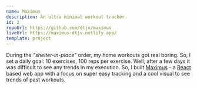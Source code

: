 ```yaml
---
name: Maximus
description: An ultra minimal workout tracker.
id: 2
repoUrl: https://github.com/dtjv/maximus
liveUrl: https://maximus-dtjv.netlify.app/
template: project
---
```


During the _"shelter-in-place"_ order, my home workouts got real boring. So, I
set a daily goal: 10 exercises, 100 reps per exercise. Well, after a few days it
was difficult to see any trends in my execution. So, I built
[Maximus](https://maximus-dtjv.netlify.app) - a [React](https://reactjs.org/)
based web app with a focus on super easy tracking and a cool visual to see
trends of past workouts.

<!-- more -->
